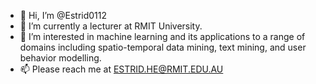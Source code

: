 - 👋 Hi, I’m @Estrid0112
- 🌱 I’m currently a lecturer at RMIT University.
- 👀 I’m interested in machine learning and its applications to a range of domains including spatio-temporal data mining, text mining, and user behavior modelling.
- 📫 Please reach me at ESTRID.HE@RMIT.EDU.AU

<!---
Estrid0112/Estrid0112 is a ✨ special ✨ repository because its `README.md` (this file) appears on your GitHub profile.
You can click the Preview link to take a look at your changes.
--->
